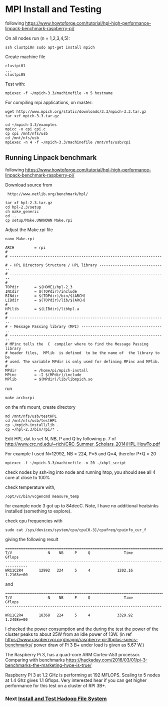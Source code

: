 # MPI Install and Testing

following
https://www.howtoforge.com/tutorial/hpl-high-performance-linpack-benchmark-raspberry-pi/


On all nodes run (n = 1,2,3,4,5):

    ssh clustpi0n sudo apt-get install mpich

Create machine file
```
clustpi01
...
clustpi05
```

Test with:

    mpiexec -f ~/mpich-3.3/machinefile -n 5 hostname


For compiling mpi applications, on master:

    wget http://www.mpich.org/static/downloads/3.3/mpich-3.3.tar.gz
    tar xzf mpich-3.3.tar.gz

```
cd ~/mpich-3.3/examples
mpicc -o cpi cpi.c
cp cpi /mnt/nfs/usb
cd /mnt/nfs/usb
mpiexec -n 4 -f ~/mpich-3.3/machinefile /mnt/nfs/usb/cpi
```
## Running Linpack benchmark
following https://www.howtoforge.com/tutorial/hpl-high-performance-linpack-benchmark-raspberry-pi/

Download source from

     http://www.netlib.org/benchmark/hpl/
     
```
tar xf hpl-2.3.tar.gz
cd hpl-2.3/setup
sh make_generic
cd ..
cp setup/Make.UNKNOWN Make.rpi
```

Adjust the Make.rpi file

    nano Make.rpi

```
ARCH         = rpi
#
# ----------------------------------------------------------------------
# - HPL Directory Structure / HPL library ------------------------------
# ----------------------------------------------------------------------
#
TOPdir       = $(HOME)/hpl-2.3
INCdir       = $(TOPdir)/include
BINdir       = $(TOPdir)/bin/$(ARCH)
LIBdir       = $(TOPdir)/lib/$(ARCH)
#
HPLlib       = $(LIBdir)/libhpl.a
#
# ----------------------------------------------------------------------
# - Message Passing library (MPI) --------------------------------------
# ----------------------------------------------------------------------
# MPinc tells the  C  compiler where to find the Message Passing library
# header files,  MPlib  is defined  to be the name of  the library to be
# used. The variable MPdir is only used for defining MPinc and MPlib.
#
MPdir        = /home/pi/mpich-install
MPinc        = -I $(MPdir)/include
MPlib        = $(MPdir)/lib/libmpich.so
```
run

    make arch=rpi

on the nfs mount, create directory

    md /mnt/nfs/usb/testHPL
    cd /mnt/nfs/usb/testHPL
    cp ~/mpich-install/lib .
    cp ~/hpl-2.3/bin/rpi/* .

Edit HPL.dat to set N, NB, P and Q by following p. 7 of http://www.crc.nd.edu/~rich/CRC_Summer_Scholars_2014/HPL-HowTo.pdf 

For example I used N=12992, NB = 224, P=5 and Q=4, therefor P*Q = 20

    mpiexec -f ~/mpich-3.3/machinefile -n 20 ./xhpl_script

check nodes by ssh-ing into node and running htop, you should see all 4 core at close to 100% 

check temperature with, 

    /opt/vc/bin/vcgencmd measure_temp

for example node 3 got up to 84decC. Note, I have no additional heatsinks installed (something to explore).

check cpu frequencies with

    sudo cat /sys/devices/system/cpu/cpu[0-3]/cpufreq/cpuinfo_cur_f

giving the following result
```
================================================================================
T/V                N    NB     P     Q               Time                 Gflops
--------------------------------------------------------------------------------
WR11C2R4       12992   224     5     4            1202.16             1.2163e+00
```
and
```
================================================================================
T/V                N    NB     P     Q               Time                 Gflops
--------------------------------------------------------------------------------
WR11C2R4       18368   224     5     4            3329.92             1.2408e+00
```



I checked the power consumption and the during the test the power of the cluster peaks to about 25W from an idle power of 13W.
(in ref https://www.raspberrypi.org/magpi/raspberry-pi-3bplus-specs-benchmarks/ 
power draw of Pi 3 B+ under load is given as 5.67 W.)

The Raspberry Pi 3, has a quad-core ARM Cortex-A53 processor.
Comparing with benchmarks https://hackaday.com/2016/03/01/pi-3-benchmarks-the-marketing-hype-is-true/

Raspberry PI 3 at 1.2 GHz is performing at 192 MFLOPS. Scaling to 5 nodes at 1.4 Ghz gives 1.1 Gflops.
Very interested hear if you can get higher performance for this test on a cluster of RPI 3B+.


### Next [Install and Test Hadoop File System](https://github.com/chseeling/rpi_cluster/blob/master/HDFS.md)
